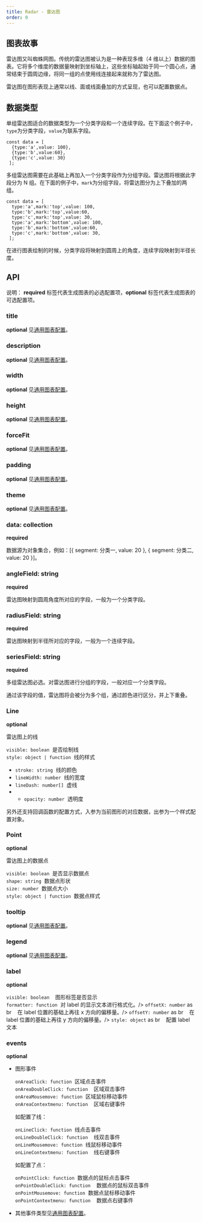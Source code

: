 ```yaml
---
title: Radar - 雷达图
order: 0
---
```


## 图表故事

雷达图又叫蜘蛛网图。传统的雷达图被认为是一种表现多维（4 维以上）数据的图表。它将多个维度的数据量映射到坐标轴上，这些坐标轴起始于同一个圆心点，通常结束于圆周边缘，将同一组的点使用线连接起来就称为了雷达图。

雷达图在图形表现上通常以线、面或线面叠加的方式呈现，也可以配置数据点。

## 数据类型

单组雷达图适合的数据类型为一个分类字段和一个连续字段。在下面这个例子中，`type`为分类字段，`value`为联系字段。

```
const data = [
  {type:'a',value: 100},
  {type:'b',value:60},
  {type:'c',value: 30}
 ];
```

多组雷达图需要在此基础上再加入一个分类字段作为分组字段。雷达图将根据此字段分为 N 组。在下面的例子中，`mark`为分组字段，将雷达图分为上下叠加的两组。

```
const data = [
  type:'a',mark:'top',value: 100,
  type:'b',mark:'top',value:60,
  type:'c',mark:'top',value: 30,
  type:'a',mark:'bottom',value: 100,
  type:'b',mark:'bottom',value:60,
  type:'c',mark:'bottom',value: 30,
 ];
```

在进行图表绘制的时候，分类字段将映射到圆周上的角度，连续字段映射到半径长度。

## API

说明： **required** 标签代表生成图表的必选配置项，**optional** 标签代表生成图表的可选配置项。

### title

**optional** 见[通用图表配置](../generalConfig.zh-CN.md)。

### description

**optional** 见[通用图表配置](../generalConfig.zh-CN.md)。

### width

**optional** 见[通用图表配置](../generalConfig.zh-CN.md)。

### height

**optional** 见[通用图表配置](../generalConfig.zh-CN.md)。

### forceFit

**optional** 见[通用图表配置](../generalConfig.zh-CN.md)。

### padding

**optional** 见[通用图表配置](../generalConfig.zh-CN.md)。

### theme

**optional** 见[通用图表配置](../generalConfig.zh-CN.md)。

### data: collection

**required**

数据源为对象集合，例如：[{ segment: 分类一, value: 20 }, { segment: 分类二, value: 20 }]。

### angleField: string

**required**

雷达图映射到圆周角度所对应的字段，一般为一个分类字段。

### radiusField: string

**required**

雷达图映射到半径所对应的字段，一般为一个连续字段。

### seriesField: string

**required**

多组雷达图必选。对雷达图进行分组的字段，一般对应一个分类字段。

通过该字段的值，雷达图将会被分为多个组，通过颜色进行区分，并上下重叠。

### Line

**optional**

雷达图上的线

`visible: boolean`  是否绘制线<br />
`style: object | function`  线的样式<br />

- `stroke: string`  线的颜色<br />
- `lineWidth: number`  线的宽度<br />
- `lineDash: number[]`  虚线<br />
- - `opacity: number`  透明度

另外还支持回调函数的配置方式，入参为当前图形的对应数据，出参为一个样式配置对象。

### Point

**optional**

雷达图上的数据点

`visible: boolean`  是否显示数据点<br />
`shape: string`  数据点形状<br />
`size: number`  数据点大小<br />
`style: object | function`  数据点样式

### tooltip

**optional** 见[通用图表配置](../generalConfig.zh-CN.md)。

### legend

**optional** 见[通用图表配置](../generalConfig.zh-CN.md)。

### label

**optional**

`visible: boolean`    图形标签是否显示<br />
`formatter: function`  对 label 的显示文本进行格式化。/>
`offsetX: number` as br    在 label 位置的基础上再往 x 方向的偏移量。/>
`offsetY: number` as br    在 label 位置的基础上再往 y 方向的偏移量。/>
`style: object` as br    配置 label 文本

### events

**optional**

- 图形事件

  `onAreaClick: function`  区域点击事件<br />
  `onAreaDoubleClick: function`    区域双击事件<br />
  `onAreaMousemove: function`  区域鼠标移动事件<br />
  `onAreaContextmenu: function`    区域右键事件

  如配置了线：

  `onLineClick: function`  线点击事件<br />
  `onLineDoubleClick: function`    线双击事件<br />
  `onLineMousemove: function`  线鼠标移动事件<br />
  `onLineContextmenu: function`    线右键事件

  如配置了点：

  `onPointClick: function`  数据点的鼠标点击事件<br />
  `onPointDoubleClick: function`    数据点的鼠标双击事件<br />
  `onPointMousemove: function`  数据点鼠标移动事件<br />
  `onPointContextmenu: function`    数据点右键事件

- 其他事件类型见[通用图表配置](../generalConfig.zh-CN.md)。
